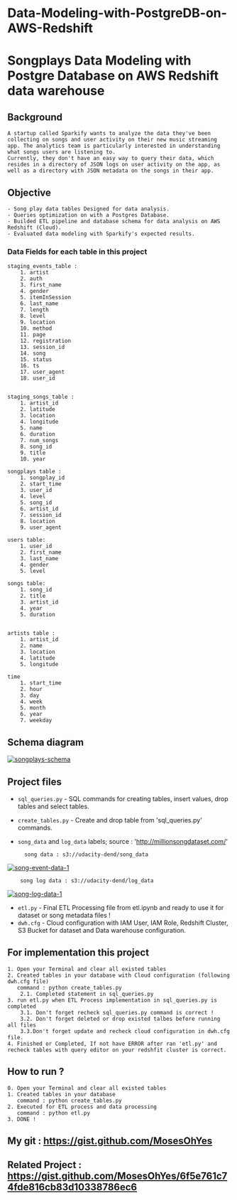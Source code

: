 # Data-Modeling-with-PostgreDB-on-AWS-Redshift
# Songplays Data Modeling with Postgre Database on AWS Redshift data warehouse

## Background

    A startup called Sparkify wants to analyze the data they've been collecting on songs and user activity on their new music streaming app. The analytics team is particularly interested in understanding what songs users are listening to. 
    Currently, they don't have an easy way to query their data, which resides in a directory of JSON logs on user activity on the app, as well as a directory with JSON metadata on the songs in their app.

## Objective
    - Song play data tables Designed for data analysis. 
    - Queries optimization on with a Postgres Database.
    - Builded ETL pipeline and database schema for data analysis on AWS Redshift (Cloud).
    - Evaluated data modeling with Sparkify's expected results.

### Data Fields for each table in this project
    staging_events_table :
        1. artist
        2. auth
        3. first_name
        4. gender
        5. itemInSession
        6. last_name
        7. length
        8. level
        9. location
        10. method
        11. page
        12. registration
        13. session_id
        14. song
        15. status
        16. ts
        17. user_agent
        18. user_id
        
        
    staging_songs_table :
        1. artist_id
        2. latitude
        3. location
        4. longitude
        5. name
        6. duration
        7. num_songs
        8. song_id
        9. title
        10. year
        
    songplays table :
        1. songplay_id 
        2. start_time
        3. user_id
        4. level
        5. song_id
        6. artist_id
        7. session_id
        8. location
        9. user_agent

    users table:
        1. user_id
        2. first_name
        3. last_name
        4. gender
        5. level

    songs table:
        1. song_id
        2. title
        3. artist_id
        4. year
        5. duration


    artists table :
        1. artist_id
        2. name
        3. location
        4. latitude
        5. longitude

    time
        1. start_time
        2. hour
        3. day
        4. week
        5. month
        6. year
        7. weekday

## Schema diagram

<a href="https://ibb.co/yqmqnqD"><img src="https://i.ibb.co/L1D1z1M/songplays-schema.png" alt="songplays-schema" border="0"></a>

## Project files

- `sql_queries.py` - SQL commands for creating tables, insert values, drop tables and select tables.
- `create_tables.py` - Create and drop table from 'sql_queries.py' commands.
- `song_data` and `log_data` labels; source : 'http://millionsongdataset.com/'

        song data : s3://udacity-dend/song_data
<a href="https://ibb.co/rypRsGS"><img src="https://i.ibb.co/9Y4kt9L/song-event-data-1.png" alt="song-event-data-1" border="0" /></a>

        song log data : s3://udacity-dend/log_data
<a href="https://ibb.co/f94hp92"><img src="https://i.ibb.co/DY5xCYt/song-log-data-1.png" alt="song-log-data-1" border="0" /></a>

- `etl.py` - Final ETL Processing file from etl.ipynb and ready to use it for dataset or song metadata files !
- `dwh.cfg` - Cloud configuration with IAM User, IAM Role, Redshift Cluster, S3 Bucket for dataset and Data warehouse configuration.

## For implementation this project
    1. Open your Terminal and clear all existed tables
    2. Created tables in your database with Cloud configuration (following dwh.cfg file)
       command : python create_tables.py
        2.1. Completed statement in sql_queries.py
    3. run etl.py when ETL Process implementation in sql_queries.py is completed
        3.1. Don't forget recheck sql_queries.py command is correct !
        3.2. Don't forget deleted or drop existed talbes before running all files
        3.3.Don't forget update and recheck cloud configuration in dwh.cfg file.
    4. Finished or Completed, If not have ERROR after ran 'etl.py' and recheck tables with query editor on your redshfit cluster is correct.
    
## How to run ?
    0. Open your Terminal and clear all existed tables
    1. Created tables in your database
       command : python create_tables.py
    2. Executed for ETL process and data processing
       command : python etl.py
    3. DONE !
    
## My git : https://gist.github.com/MosesOhYes
## Related Project : https://gist.github.com/MosesOhYes/6f5e761c74fde816cb83d10338786ec6
